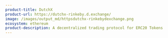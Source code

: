 ```yaml
---
product-title: DutchX
product-url: https://dutchx-rinkeby.d.exchange/
image: /images/output_md/httpsdutchx-rinkebydexchange.png
ecosystem: ethereum
product-description: A decentralized trading protocol for ERC20 Tokens.
---
```

